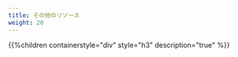```yaml
---
title: その他のリソース
weight: 20
---
```


{{%children containerstyle="div" style="h3" description="true" %}}
